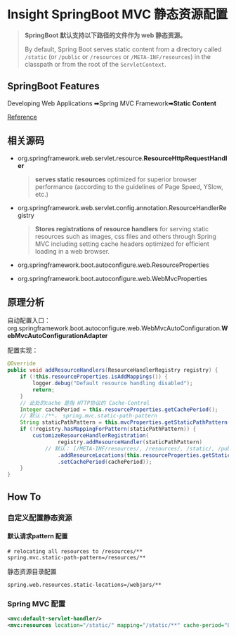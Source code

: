 # Insight SpringBoot MVC 静态资源配置

> **SpringBoot 默认支持以下路径的文件作为 web 静态资源。**
> 
> By default, Spring Boot serves static content from a directory called `/static` (or `/public` or `/resources` or `/META-INF/resources`) in the classpath or from the root of the `ServletContext`.

## SpringBoot Features

Developing Web Applications ➡Spring MVC Framework➡**Static Content**

[Reference](https://docs.spring.io/spring-boot/docs/2.5.2/reference/html/features.html#features.developing-web-applications.spring-mvc.static-content)

## 相关源码

- org.springframework.web.servlet.resource.**ResourceHttpRequestHandler**
  
  > **serves static resources** optimized for superior browser performance (according to the guidelines of Page Speed, YSlow, etc.)

- org.springframework.web.servlet.config.annotation.ResourceHandlerRegistry
  
  > **Stores registrations of resource handlers** for serving static resources such as images, css files and others through Spring MVC including setting cache headers optimized for efficient loading in a web browser.

- org.springframework.boot.autoconfigure.web.ResourceProperties

- org.springframework.boot.autoconfigure.web.WebMvcProperties

## 原理分析

自动配置入口：org.springframework.boot.autoconfigure.web.WebMvcAutoConfiguration.**WebMvcAutoConfigurationAdapter**

配置实现：

```java
@Override
public void addResourceHandlers(ResourceHandlerRegistry registry) {
    if (!this.resourceProperties.isAddMappings()) {
        logger.debug("Default resource handling disabled");
        return;
    }
    // 此处的cache 是指 HTTP协议的 Cache-Control
    Integer cachePeriod = this.resourceProperties.getCachePeriod();
    // 默认：/**， spring.mvc.static-path-pattern
    String staticPathPattern = this.mvcProperties.getStaticPathPattern();
    if (!registry.hasMappingForPattern(staticPathPattern)) {
        customizeResourceHandlerRegistration(
                registry.addResourceHandler(staticPathPattern)
            // 默认： [/META-INF/resources/, /resources/, /static/, /public/]
                .addResourceLocations(this.resourceProperties.getStaticLocations())
                .setCachePeriod(cachePeriod));
    }
}
```

## How To

### 自定义配置静态资源

#### 默认请求pattern 配置

```properties
# relocating all resources to /resources/**
spring.mvc.static-path-pattern=/resources/**
```

静态资源目录配置

```properties
spring.web.resources.static-locations=/webjars/**
```

### Spring MVC 配置

```xml
<mvc:default-servlet-handler/>
<mvc:resources location="/static/" mapping="/static/**" cache-period="864000"/>
```
